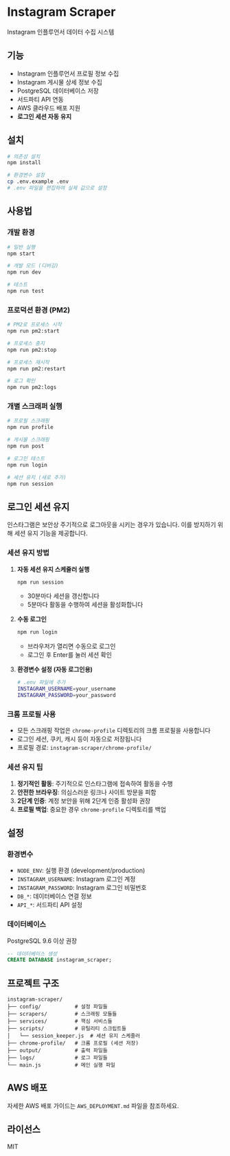 # Instagram Scraper

Instagram 인플루언서 데이터 수집 시스템

## 기능

- Instagram 인플루언서 프로필 정보 수집
- Instagram 게시물 상세 정보 수집
- PostgreSQL 데이터베이스 저장
- 서드파티 API 연동
- AWS 클라우드 배포 지원
- **로그인 세션 자동 유지**

## 설치

```bash
# 의존성 설치
npm install

# 환경변수 설정
cp .env.example .env
# .env 파일을 편집하여 실제 값으로 설정
```

## 사용법

### 개발 환경

```bash
# 일반 실행
npm start

# 개발 모드 (디버깅)
npm run dev

# 테스트
npm run test
```

### 프로덕션 환경 (PM2)

```bash
# PM2로 프로세스 시작
npm run pm2:start

# 프로세스 중지
npm run pm2:stop

# 프로세스 재시작
npm run pm2:restart

# 로그 확인
npm run pm2:logs
```

### 개별 스크래퍼 실행

```bash
# 프로필 스크래핑
npm run profile

# 게시물 스크래핑
npm run post

# 로그인 테스트
npm run login

# 세션 유지 (새로 추가)
npm run session
```

## 로그인 세션 유지

인스타그램은 보안상 주기적으로 로그아웃을 시키는 경우가 있습니다. 이를 방지하기 위해 세션 유지 기능을 제공합니다.

### 세션 유지 방법

1. **자동 세션 유지 스케줄러 실행**
   ```bash
   npm run session
   ```
   - 30분마다 세션을 갱신합니다
   - 5분마다 활동을 수행하여 세션을 활성화합니다

2. **수동 로그인**
   ```bash
   npm run login
   ```
   - 브라우저가 열리면 수동으로 로그인
   - 로그인 후 Enter를 눌러 세션 확인

3. **환경변수 설정 (자동 로그인용)**
   ```bash
   # .env 파일에 추가
   INSTAGRAM_USERNAME=your_username
   INSTAGRAM_PASSWORD=your_password
   ```

### 크롬 프로필 사용

- 모든 스크래핑 작업은 `chrome-profile` 디렉토리의 크롬 프로필을 사용합니다
- 로그인 세션, 쿠키, 캐시 등이 자동으로 저장됩니다
- 프로필 경로: `instagram-scraper/chrome-profile/`

### 세션 유지 팁

1. **정기적인 활동**: 주기적으로 인스타그램에 접속하여 활동을 수행
2. **안전한 브라우징**: 의심스러운 링크나 사이트 방문을 피함
3. **2단계 인증**: 계정 보안을 위해 2단계 인증 활성화 권장
4. **프로필 백업**: 중요한 경우 `chrome-profile` 디렉토리를 백업

## 설정

### 환경변수

- `NODE_ENV`: 실행 환경 (development/production)
- `INSTAGRAM_USERNAME`: Instagram 로그인 계정
- `INSTAGRAM_PASSWORD`: Instagram 로그인 비밀번호
- `DB_*`: 데이터베이스 연결 정보
- `API_*`: 서드파티 API 설정

### 데이터베이스

PostgreSQL 9.6 이상 권장

```sql
-- 데이터베이스 생성
CREATE DATABASE instagram_scraper;
```

## 프로젝트 구조

```
instagram-scraper/
├── config/           # 설정 파일들
├── scrapers/         # 스크래핑 모듈들
├── services/         # 핵심 서비스들
├── scripts/          # 유틸리티 스크립트들
│   └── session_keeper.js  # 세션 유지 스케줄러
├── chrome-profile/   # 크롬 프로필 (세션 저장)
├── output/           # 출력 파일들
├── logs/             # 로그 파일들
└── main.js           # 메인 실행 파일
```

## AWS 배포

자세한 AWS 배포 가이드는 `AWS_DEPLOYMENT.md` 파일을 참조하세요.

## 라이선스

MIT 